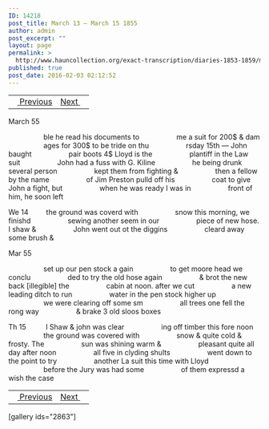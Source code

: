 ```yaml
---
ID: 14218
post_title: March 13 – March 15 1855
author: admin
post_excerpt: ""
layout: page
permalink: >
  http://www.hauncollection.org/exact-transcription/diaries-1853-1859/march-13-march-15-1855/
published: true
post_date: 2016-02-03 02:12:52
---
```

<table style="width: 100%;" align="center">
<tbody>
<tr>
<td><a href="http://www.hauncollection.org/version-2/diaries-1853-1859/march-11-march-13-1855/"><img src="https://lh3.googleusercontent.com/-EFJpxxNiPNw/VqgtWBCZrMI/AAAAAAAAAFU/WfY4lPFWWkg/s800-Ic42/Soeb-Plain-Arrows-8-10px.png" alt="" width="10" height="10" /> Previous</a></td>
<td style="text-align: right;"><a href="http://www.hauncollection.org/version-2/diaries-1853-1859/march-16-march-18-1855/">Next <img src="https://lh3.googleusercontent.com/-67k0cYlpXHw/VqgtWKz1MXI/AAAAAAAAAFU/k9PW_Piyurk/s800-Ic42/Soeb-Plain-Arrows-5-10px.png" alt="" width="10" height="10" /></a></td>
</tr>
</tbody>
</table>
March 55

<span style="margin-left: 70px;">ble he read his documents to
<span style="margin-left: 70px;">me a suit for 200$ &amp; dam
<span style="margin-left: 70px;">ages for 300$ to be tride on thu
<span style="margin-left: 70px;">rsday 15th — John baught
<span style="margin-left: 70px;">pair boots 4$ Lloyd is the
<span style="margin-left: 70px;">plantiff in the Law suit
<span style="margin-left: 70px;">John had a fuss with G. Kiline
<span style="margin-left: 70px;">he being drunk several person
<span style="margin-left: 70px;">kept them from fighting &amp;
<span style="margin-left: 70px;">then a fellow by the name
<span style="margin-left: 70px;">of Jim Preston pulld off his
<span style="margin-left: 70px;">coat to give John a fight, but
<span style="margin-left: 70px;">when he was ready I was in
<span style="margin-left: 70px;">front of him, he soon left</span></span></span></span></span></span></span></span></span></span></span></span></span></span>

We 14         the ground was coverd with
<span style="margin-left: 70px;">snow this morning, we finishd
<span style="margin-left: 70px;">sewing another seem in our
<span style="margin-left: 70px;">piece of new hose. I shaw &amp;
<span style="margin-left: 70px;">John went out ot the diggins
<span style="margin-left: 70px;">cleard away some brush &amp;</span></span></span></span></span>

Mar 55

<span style="margin-left: 70px;">set up our pen stock a gain
<span style="margin-left: 70px;">to get moore head we conclu
<span style="margin-left: 70px;">ded to try the old hose again
<span style="margin-left: 70px;">&amp; brot the new back [illegible] the
<span style="margin-left: 70px;">cabin at noon. after we cut
<span style="margin-left: 70px;">a new leading ditch to run
<span style="margin-left: 70px;">water in the pen stock higher up
<span style="margin-left: 70px;">we were clearing off some sm
<span style="margin-left: 70px;">all trees one fell the rong way
<span style="margin-left: 70px;">&amp; brake 3 old sloos boxes</span></span></span></span></span></span></span></span></span></span>

Th 15          I Shaw &amp; john was clear
<span style="margin-left: 70px;">ing off timber this fore noon
<span style="margin-left: 70px;">the ground was covered with
<span style="margin-left: 70px;">snow &amp; quite cold &amp; frosty. The
<span style="margin-left: 70px;">sun was shining warm &amp;
<span style="margin-left: 70px;">pleasant quite all day after noon
<span style="margin-left: 70px;">all five in clyding shults
<span style="margin-left: 70px;">went down to the point to try
<span style="margin-left: 70px;">another La suit this time with Lloyd
<span style="margin-left: 70px;">before the Jury was had some
<span style="margin-left: 70px;">of them expressd a wish the case</span></span></span></span></span></span></span></span></span></span>
<table style="width: 100%;" align="center">
<tbody>
<tr>
<td><a href="http://www.hauncollection.org/version-2/diaries-1853-1859/march-11-march-13-1855/"><img src="https://lh3.googleusercontent.com/-EFJpxxNiPNw/VqgtWBCZrMI/AAAAAAAAAFU/WfY4lPFWWkg/s800-Ic42/Soeb-Plain-Arrows-8-10px.png" alt="" width="10" height="10" /> Previous</a></td>
<td style="text-align: right;"><a href="http://www.hauncollection.org/version-2/diaries-1853-1859/march-16-march-18-1855/">Next <img src="https://lh3.googleusercontent.com/-67k0cYlpXHw/VqgtWKz1MXI/AAAAAAAAAFU/k9PW_Piyurk/s800-Ic42/Soeb-Plain-Arrows-5-10px.png" alt="" width="10" height="10" /></a></td>
</tr>
</tbody>
</table>
[gallery ids="2863"]
